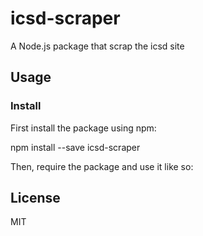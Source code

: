 # icsd-scraper

A Node.js package that scrap the icsd site

## Usage

### Install
First install the package using npm:

npm install --save icsd-scraper

Then, require the package and use it like so:



## License

MIT
